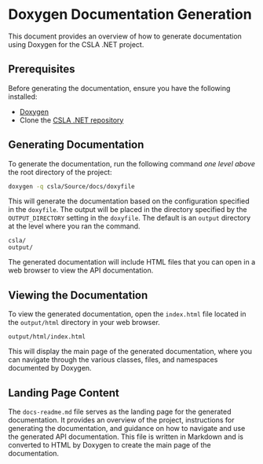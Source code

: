 # Doxygen Documentation Generation

This document provides an overview of how to generate documentation using Doxygen for the CSLA .NET project.

## Prerequisites

Before generating the documentation, ensure you have the following installed:

- [Doxygen](https://www.doxygen.nl/)
- Clone the [CSLA .NET repository](https://github.com/MarimerLLC/csla)

## Generating Documentation

To generate the documentation, run the following command _one level above_ the root directory of the project:

```bash
doxygen -q csla/Source/docs/doxyfile
```

This will generate the documentation based on the configuration specified in the `doxyfile`. The output will be placed in the directory specified by the `OUTPUT_DIRECTORY` setting in the `doxyfile`. The default is an `output` directory at the level where you ran the command.

```text
csla/
output/
```

The generated documentation will include HTML files that you can open in a web browser to view the API documentation.

## Viewing the Documentation

To view the generated documentation, open the `index.html` file located in the `output/html` directory in your web browser.

```text
output/html/index.html
```

This will display the main page of the generated documentation, where you can navigate through the various classes, files, and namespaces documented by Doxygen.

## Landing Page Content

The `docs-readme.md` file serves as the landing page for the generated documentation. It provides an overview of the project, instructions for generating the documentation, and guidance on how to navigate and use the generated API documentation. This file is written in Markdown and is converted to HTML by Doxygen to create the main page of the documentation.
